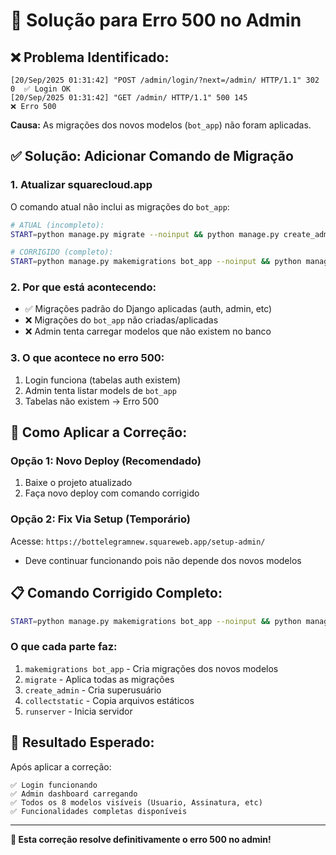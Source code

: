 # 🔧 Solução para Erro 500 no Admin

## ❌ **Problema Identificado:**
```
[20/Sep/2025 01:31:42] "POST /admin/login/?next=/admin/ HTTP/1.1" 302 0  ✅ Login OK
[20/Sep/2025 01:31:42] "GET /admin/ HTTP/1.1" 500 145                   ❌ Erro 500
```

**Causa:** As migrações dos novos modelos (`bot_app`) não foram aplicadas.

## ✅ **Solução: Adicionar Comando de Migração**

### **1. Atualizar squarecloud.app**
O comando atual não inclui as migrações do `bot_app`:

```bash
# ATUAL (incompleto):
START=python manage.py migrate --noinput && python manage.py create_admin && python manage.py collectstatic --noinput && python manage.py runserver 0.0.0.0:$PORT

# CORRIGIDO (completo):
START=python manage.py makemigrations bot_app --noinput && python manage.py migrate --noinput && python manage.py create_admin && python manage.py collectstatic --noinput && python manage.py runserver 0.0.0.0:$PORT
```

### **2. Por que está acontecendo:**
- ✅ Migrações padrão do Django aplicadas (auth, admin, etc)
- ❌ Migrações do `bot_app` não criadas/aplicadas
- ❌ Admin tenta carregar modelos que não existem no banco

### **3. O que acontece no erro 500:**
1. Login funciona (tabelas auth existem)
2. Admin tenta listar models de `bot_app`
3. Tabelas não existem → Erro 500

## 🚀 **Como Aplicar a Correção:**

### **Opção 1: Novo Deploy (Recomendado)**
1. Baixe o projeto atualizado
2. Faça novo deploy com comando corrigido

### **Opção 2: Fix Via Setup (Temporário)**
Acesse: `https://bottelegramnew.squareweb.app/setup-admin/`
- Deve continuar funcionando pois não depende dos novos modelos

## 📋 **Comando Corrigido Completo:**
```bash
START=python manage.py makemigrations bot_app --noinput && python manage.py migrate --noinput && python manage.py create_admin && python manage.py collectstatic --noinput && python manage.py runserver 0.0.0.0:$PORT
```

### **O que cada parte faz:**
1. `makemigrations bot_app` - Cria migrações dos novos modelos
2. `migrate` - Aplica todas as migrações
3. `create_admin` - Cria superusuário
4. `collectstatic` - Copia arquivos estáticos
5. `runserver` - Inicia servidor

## 🎯 **Resultado Esperado:**
Após aplicar a correção:
```
✅ Login funcionando
✅ Admin dashboard carregando
✅ Todos os 8 modelos visíveis (Usuario, Assinatura, etc)
✅ Funcionalidades completas disponíveis
```

---

**📌 Esta correção resolve definitivamente o erro 500 no admin!**